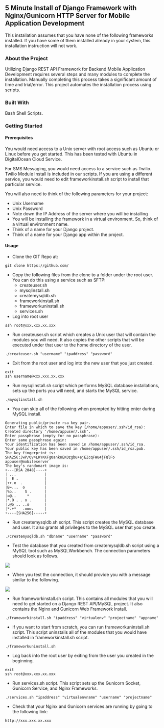 ## 5 Minute Install of Django Framework with Nginx/Gunicorn HTTP Server for Mobile Application Development

This installation assumes that you have none of the following frameworks installed. If you have some of them installed already in your system, this installation instruction will not work. 

### About the Project 
Utilizing Django REST API Framework for Backend Mobile Application Development requires several steps and many modules to complete the installation. Manually completing this process takes a significant amount of time and trial/error. This project automates the installation process using scripts. 

### Built With
Bash Shell Scripts.

### Getting Started 
#### Prerequisites
You would need access to a Unix server with root access such as Ubuntu or Linux before you get started. This has been tested with Ubuntu in DigitalOcean Cloud Service. 

For SMS Messaging, you would need access to a service such as Twilio. Twilio Module Install is included in our scripts. If you are using a different service, you would need to edit frameworkinstall.sh script to install that particular service. 

You will also need to think of the following parameters for your project:
* Unix Username
* Unix Password
* Note down the IP Address of the server where you will be installing 
* You will be installing the framework in a virtual environment. So, think of a virtual environment name. 
* Think of a name for your Django project. 
* Think of a name for your Django app within the project. 


#### Usage 
* Clone the GIT Repo at: 
```
git clone https://github.com/
```
* Copy the following files from the clone to a folder under the root user. You can do this using a service such as SFTP:
    * createuser.sh
    * mysqlinstall.sh
    * createmysqldb.sh
    * frameworkinstall.sh
    * frameworkuninstall.sh
    * services.sh
* Log into root user 
```
ssh root@xxx.xxx.xx.xxx
```
* Run createuser.sh script which creates a Unix user that will contain the modules you will need. It also copies the other scripts that will be executed under that user to the home directory of the user. 
```
./createuser.sh "username" "ipaddress" "password"
```
* Exit from the root user and log into the new user that you just created. 
```
exit
ssh username@xxx.xxx.xx.xxx
```
* Run mysqlinstall.sh script which performs MySQL database installations, sets up the ports you will need, and starts the MySQL service. 
```
./mysqlinstall.sh
```
* You can skip all of the following when prompted by hitting enter during MySQL install. 
```
Generating public/private rsa key pair.
Enter file in which to save the key (/home/appuser/.ssh/id_rsa): 
Created directory '/home/appuser/.ssh'.
Enter passphrase (empty for no passphrase): 
Enter same passphrase again: 
Your identification has been saved in /home/appuser/.ssh/id_rsa.
Your public key has been saved in /home/appuser/.ssh/id_rsa.pub.
The key fingerprint is:
SHA256:JwP/Ov4LKYKKFgOanknEKOzgbu+ejEZcqFWu4jFQlFo appuser@mobileserver
The key's randomart image is:
+---[RSA 2048]----+
| ...             |
|  E .            |
|++.o  .          |
|B=...  o         |
|%o..    S .      |
|=@..     *       |
|*.O . . o .      |
|.@o .. ..o       |
|*.+*   .ooo.     |
+----[SHA256]-----+
```
* Run createmysqldb.sh script. This script creates the MySQL database and user. It also grants all privileges to the MySQL user that you create. 
```
./createmysqldb.sh "dbname" "username" "password"
```
* Test the database that you created from createmysqldb.sh script using a MySQL tool such as MySQLWorkbench. The connection parameters should look as follows. 

![](https://i.imgur.com/0FYb5iR.png)
* When you test the connection, it should provide you with a message similar to the following. 

![](https://i.imgur.com/waqwJa3.png)
* Run frameworkinstall.sh script. This contains all modules that you will need to get started on a Django REST API/MySQL project. It also contains the Nginx and Gunicorn Web Framework Install. 
```
./frameworkinstall.sh "ipaddress" "virtualenv" "projectname" "appname"
```
* If you want to start from scratch, you can run frameworkuninstall.sh script. This script uninstalls all of the modules that you would have installed in frameworkinstall.sh script. 
```
./frameworkuninstall.sh 
```
* Log back into the root user by exiting from the user you created in the beginning.  
```
exit
ssh root@xxx.xxx.xx.xxx
```
* Run services.sh script. This script sets up the Gunicorn Socket, Gunicorn Service, and Nginx Frameworks. 
```
./services.sh "ipaddress" "virtualenvname" "username" "projectname"
```
* Check that your Nginx and Gunicorn services are running by going to the following link:
```
http://xxx.xxx.xx.xxx
```
